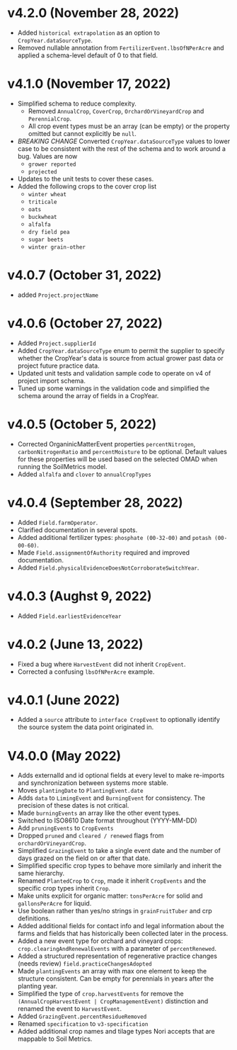 # v4.2.0 (November 28, 2022)
* Added `historical extrapolation` as an option to `CropYear.dataSourceType`.
* Removed nullable annotation from `FertilizerEvent.lbsOfNPerAcre` and applied a schema-level default of 0 to that field.

# v4.1.0 (November 17, 2022)
* Simplified schema to reduce complexity.
    * Removed `AnnualCrop`, `CoverCrop`, `OrchardOrVineyardCrop` and `PerennialCrop`.
    * All crop event types must be an array (can be empty) or the property omitted but
      cannot explicitly be `null`.
* *BREAKING CHANGE* Converted `CropYear.dataSourceType` values to lower case to be consistent with the rest of the schema and to work around a bug.  Values are now
    * `grower reported`
    * `projected`
* Updates to the unit tests to cover these cases.
* Added the following crops to the cover crop list
    * `winter wheat`
    * `triticale`
    * `oats`
    * `buckwheat`
    * `alfalfa`
    * `dry field pea`
    * `sugar beets`
    * `winter grain-other`

# v4.0.7 (October 31, 2022)
* added `Project.projectName`

# v4.0.6 (October 27, 2022)
* Added `Project.supplierId`
* Added `CropYear.dataSourceType` enum to permit the supplier to specify whether the CropYear's data is source from actual grower past data or project future practice data.
* Updated unit tests and validation sample code to operate on v4 of project import schema.
* Tuned up some warnings in the validation code and simplified the schema around the array of fields in a CropYear.

# v4.0.5 (October 5, 2022)
* Corrected OrganinicMatterEvent properties `percentNitrogen`, `carbonNitrogenRatio` and `percentMoisture` to be optional.  Default values for these properties will be used based on the selected OMAD when running the SoilMetrics model.
* Added `alfalfa` and `clover` to `annualCropTypes`

# v4.0.4 (September 28, 2022)
* Added `Field.farmOperator`.
* Clarified documentation in several spots.
* Added additional fertilizer types: `phosphate (00-32-00)` and `potash (00-00-60)`.
* Made `Field.assignmentOfAuthority` required and improved documentation.
* Added `Field.physicalEvidenceDoesNotCorroborateSwitchYear`.

# v4.0.3 (Aughst 9, 2022)
* Added `Field.earliestEvidenceYear`

# v4.0.2 (June 13, 2022)
* Fixed a bug where `HarvestEvent` did not inherit `CropEvent`.
* Corrected a confusing `lbsOfNPerAcre` example.

# v4.0.1 (June 2022)

* Added a `source` attribute to `interface CropEvent` to optionally identify the source system
the data point originated in.

# V4.0.0 (May 2022)

 * Adds externalId and id optional fields at every level to make re-imports and synchronization between systems more stable.
 * Moves `plantingDate` to `PlantingEvent.date`
 * Adds `data` to `LimingEvent` and `BurningEvent` for consistency.  The precision of these dates is not critical.
 * Made `burningEvents` an array like the other event types.
 * Switched to ISO8610 Date format throughout (YYYY-MM-DD)
 * Add `pruningEvents` to `CropEvents`
 * Dropped `pruned` and `cleared / renewed` flags from `orchardOrVineyardCrop`.
 * Simplified `GrazingEvent` to take a single event date and the number of days grazed on the field on or after that date.
 * Simplified specific crop types to behave more similarly and inherit the same hierarchy.
 * Renamed `PlantedCrop` to `Crop`, made it inherit `CropEvents` and the specific crop types inherit `Crop`.
 * Make units explicit for organic matter: `tonsPerAcre` for solid and `gallonsPerAcre` for liquid.
 * Use boolean rather than yes/no strings in `grainFruitTuber` and crp definitions.
 * Added additional fields for contact info and legal information about the farms and fields
   that has historically been collected later in the process.
 * Added a new event type for orchard and vineyard crops: `crop.clearingAndRenewalEvents` with a parameter of `percentRenewed`.
 * Added a structured representation of regenerative practice changes (needs review) `field.practiceChangesAdopted`
 * Made `plantingEvents` an array with max one element to keep the structure consistent.  Can be empty for perennials in years after the planting year.
 * Simplified the type of `crop.harvestEvents` for remove the `(AnnualCropHarvestEvent | CropManagementEvent)` distinction and renamed the event to `HarvestEvent`.
 * Added `GrazingEvent.percentResidueRemoved`
 * Renamed `specification` to `v3-specification`
 * Added additional crop names and tilage types Nori accepts that are mappable to Soil Metrics.